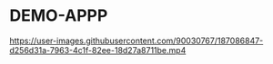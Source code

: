 # DEMO-APPP



https://user-images.githubusercontent.com/90030767/187086847-d256d31a-7963-4c1f-82ee-18d27a8711be.mp4

